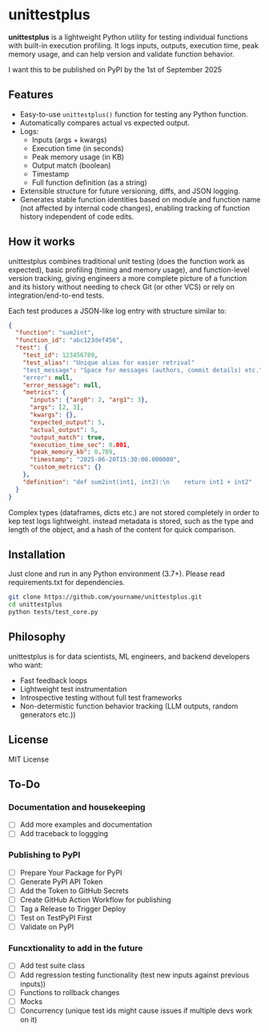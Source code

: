 # unittestplus

**unittestplus** is a lightweight Python utility for testing individual functions with built-in execution profiling. It logs inputs, outputs, execution time, peak memory usage, and can help version and validate function behavior.

I want this to be published on PyPI by the 1st of September 2025
## Features

- Easy-to-use `unittestplus()` function for testing any Python function.
- Automatically compares actual vs expected output.
- Logs:
  - Inputs (args + kwargs)
  - Execution time (in seconds)
  - Peak memory usage (in KB)
  - Output match (boolean)
  - Timestamp
  - Full function definition (as a string)
- Extensible structure for future versioning, diffs, and JSON logging.
- Generates stable function identities based on module and function name (not affected by internal code changes), enabling tracking of function history independent of code edits.

## How it works

unittestplus combines traditional unit testing (does the function work as expected), basic profiling (timing and memory usage), and function-level version tracking, giving engineers a more complete picture of a function and its history without needing to check Git (or other VCS) or rely on integration/end-to-end tests.

Each test produces a JSON-like log entry with structure similar to:

```json
{
  "function": "sum2int",
  "function_id": "abc123def456",
  "test": {
    "test_id": 123456789,
    "test_alias": "Unique alias for easier retrival"
    "test_message": "Space for messages (authors, commit details) etc."
    "error": null,
    "error_message": null,
    "metrics": {
      "inputs": {"arg0": 2, "arg1": 3},
      "args": [2, 3],
      "kwargs": {},
      "expected_output": 5,
      "actual_output": 5,
      "output_match": true,
      "execution_time_sec": 0.001,
      "peak_memory_kb": 0.789,
      "timestamp": "2025-06-20T15:30:00.000000",
      "custom_metrics": {}
    },
    "definition": "def sum2int(int1, int2):\n    return int1 + int2"
  }
}
```
Complex types (dataframes, dicts etc.) are not stored completely in order to kep test logs lightweight. instead metadata is stored, such as the type and length of the object, and a hash of the content for quick comparison.

## Installation

Just clone and run in any Python environment (3.7+). Please read requirements.txt for dependencies.

```bash
git clone https://github.com/yourname/unittestplus.git
cd unittestplus
python tests/test_core.py
```

## Philosophy

unittestplus is for data scientists, ML engineers, and backend developers who want:

- Fast feedback loops
- Lightweight test instrumentation
- Introspective testing without full test frameworks
- Non-determistic function behavior tracking (LLM outputs, random generators etc.)) 


## License

MIT License

## To-Do

### Documentation and housekeeping
- [ ] Add more examples and documentation
- [ ] Add traceback to loggging

### Publishing to PyPI
- [ ] Prepare Your Package for PyPI
- [ ] Generate PyPI API Token
- [ ] Add the Token to GitHub Secrets
- [ ] Create GitHub Action Workflow for publishing
- [ ] Tag a Release to Trigger Deploy
- [ ] Test on TestPyPI First
- [ ] Validate on PyPI

### Funcxtionality to add in the future
- [ ] Add test suite class 
- [ ] Add regression testing functionality (test new inputs against previous inputs))
- [ ] Functions to rollback changes 
- [ ] Mocks
- [ ] Concurrency (unique test ids might cause issues if multiple devs work on it)
